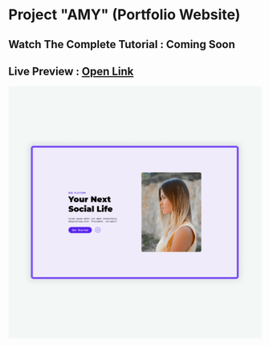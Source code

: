 # Project "AMY" (Portfolio Website)

## Watch The Complete Tutorial : Coming Soon

## Live Preview : [Open Link](https://shaifarfan.github.io/Protfolio-full-modern-website-amy/)

![Watch Now](./image/ReadMeBanner.png)
